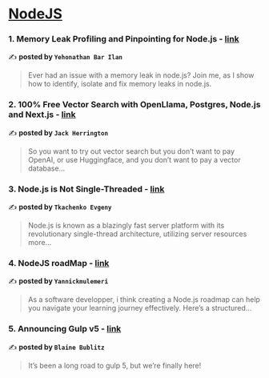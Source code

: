 
<h1><a href=https://medium.com/tag/nodejs/recommended target="_blank" rel="noopener noreferrer">NodeJS</a></h1>
<h3>1. Memory Leak Profiling and Pinpointing for Node.js - <a href="https://medium.com/att-israel/memory-leak-profiling-and-pinpointing-for-node-js-f92a088a748b" target="_blank" rel="noopener noreferrer">link</a></h3>

✍️ **posted by `Yehonathan Bar Ilan`**

<blockquote>Ever had an issue with a memory leak in node.js? Join me, as I show how to identify, isolate and fix memory leaks in node.js.</blockquote>

<h3>2. 100% Free Vector Search with OpenLlama, Postgres, Node.js and Next.js - <a href="https://medium.com/javascript-in-plain-english/100-free-vector-search-with-openllama-postgres-nodejs-and-nextjs-e496856766f7" target="_blank" rel="noopener noreferrer">link</a></h3>

✍️ **posted by `Jack Herrington`**

<blockquote>So you want to try out vector search but you don’t want to pay OpenAI, or use Huggingface, and you don’t want to pay a vector database…</blockquote>

<h3>3. Node.js is Not Single-Threaded - <a href="https://medium.com/@tkachenko.hello/node-js-is-not-single-threaded-1383594dbd17" target="_blank" rel="noopener noreferrer">link</a></h3>

✍️ **posted by `Tkachenko Evgeny`**

<blockquote>Node.js is known as a blazingly fast server platform with its revolutionary single-thread architecture, utilizing server resources more…</blockquote>

<h3>4. NodeJS roadMap - <a href="https://medium.com/@yannickmulemeri01/nodejs-roadmap-b6e8048fc0e4" target="_blank" rel="noopener noreferrer">link</a></h3>

✍️ **posted by `Yannickmulemeri`**

<blockquote>As a software developper, i think creating a Node.js roadmap can help you navigate your learning journey effectively. Here’s a structured…</blockquote>

<h3>5. Announcing Gulp v5 - <a href="https://medium.com/gulpjs/announcing-gulp-v5-c67d077dbdb7" target="_blank" rel="noopener noreferrer">link</a></h3>

✍️ **posted by `Blaine Bublitz`**

<blockquote>It’s been a long road to gulp 5, but we’re finally here!</blockquote>

